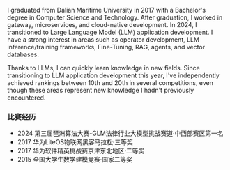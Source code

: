 I graduated from Dalian Maritime University in 2017 with a Bachelor's degree in Computer Science and Technology. After graduation, I worked in gateway, microservices, and cloud-native development. In 2024, I transitioned to Large Language Model (LLM) application development. I have a strong interest in areas such as operator development, LLM inference/training frameworks, Fine-Tuning, RAG, agents, and vector databases.

Thanks to LLMs, I can quickly learn knowledge in new fields. Since transitioning to LLM application development this year, I've independently achieved rankings between 10th and 20th in several competitions, even though these areas represent new knowledge I hadn't previously encountered.

### 比赛经历

- 2024 第三届琶洲算法大赛-GLM法律行业大模型挑战赛道·中西部赛区第一名
- 2017 华为LiteOS物联网黑客马拉松·三等奖
- 2017 华为软件精英挑战赛京津东北地区·二等奖
- 2015 全国大学生数学建模竞赛·国家二等奖
